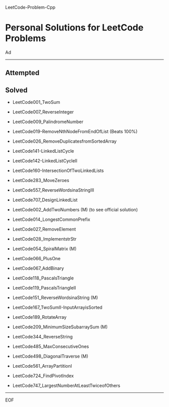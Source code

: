 LeetCode-Problem-Cpp

Personal Solutions for LeetCode Problems
================================================================================

Ad

--------------------------------------------------------------------------------

Attempted
--------------------------------------------------------------------------------

Solved
--------------------------------------------------------------------------------

 - LeetCode001_TwoSum
 - LeetCode007_ReverseInteger
 - LeetCode009_PalindromeNumber
 - LeetCode019-RemoveNthNodeFromEndOfList (Beats 100%)
 - LeetCode026_RemoveDuplicatesfromSortedArray
 - LeetCode141-LinkedListCycle
 - LeetCode142-LinkedListCycleII
 - LeetCode160-IntersectionOfTwoLinkedLists
 - LeetCode283_MoveZeroes
 - LeetCode557_ReverseWordsinaStringIII
 - LeetCode707_DesignLinkedList

 - LeetCode002_AddTwoNumbers (M) (to see official solution)
 - LeetCode014_LongestCommonPrefix
 - LeetCode027_RemoveElement
 - LeetCode028_ImplementstrStr
 - LeetCode054_SpiralMatrix (M)
 - LeetCode066_PlusOne
 - LeetCode067_AddBinary
 - LeetCode118_PascalsTriangle
 - LeetCode119_PascalsTriangleII
 - LeetCode151_ReverseWordsinaString (M)
 - LeetCode167_TwoSumII-InputArrayisSorted
 - LeetCode189_RotateArray
 - LeetCode209_MinimumSizeSubarraySum (M)
 - LeetCode344_ReverseString
 - LeetCode485_MaxConsecutiveOnes
 - LeetCode498_DiagonalTraverse (M)
 - LeetCode561_ArrayPartitionI
 - LeetCode724_FindPivotIndex
 - LeetCode747_LargestNumberAtLeastTwiceofOthers

--------------------------------------------------------------------------------

EOF
